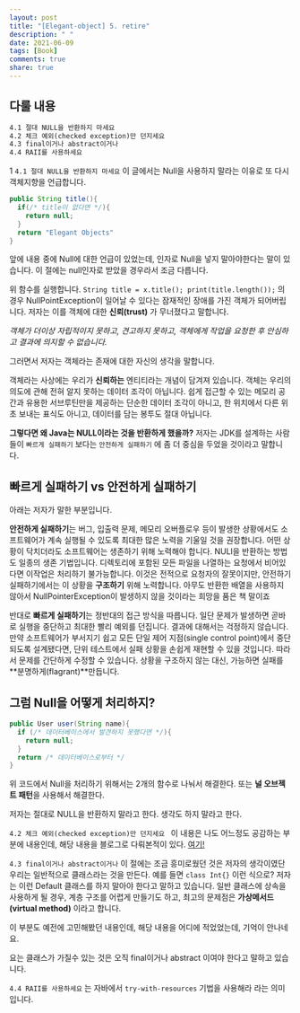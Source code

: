 ```yaml
---
layout: post
title: "[Elegant-object] 5. retire"
description: " "
date: 2021-06-09
tags: [Book]
comments: true
share: true
---
```


## 다룰 내용
```markdown
4.1 절대 NULL을 반환하지 마세요  
4.2 체크 예외(checked exception)만 던지세요   
4.3 final이거나 abstract이거나   
4.4 RAII를 사용하세요
```


1
`4.1 절대 NULL을 반환하지 마세요` 이 글에서는 Null을 사용하지 말라는 이유로 또 다시 객체지향을 언급합니다.

```java
public String title(){
  if(/* title이 없다면 */){
    return null;
  }
  return "Elegant Objects"
}
```



앞에 내용 중에 Null에 대한 언급이 있었는데, 인자로 Null을 넣지 말아야한다는 말이 있습니다. 이 절에는 null인자로 받았을 경우라서 조금 다릅니다. 



위 함수를 실행합니다. `String title = x.title(); print(title.length());` 의 경우 NullPointException이 일어날 수 있다는 잠재적인 장애를 가진 객체가 되어버립니다. 저자는 이를  객체에 대한 **신뢰(trust)** 가 무너졌다고 말합니다. 

 *객체가 더이상 자립적이지 못하고, 견고하지 못하고, 객체에게 작업을 요청한 후 안심하고 결과에 의지할 수 없습니다.*

그러면서 저자는 객체라는 존재에 대한 자신의 생각을 말합니다.



객체라는 사상에는 우리가 **신뢰하는** 엔티티라는 개념이 담겨져 있습니다. 객체는 우리의 의도에 관해 전혀 알지 못하는 데이터 조각이 아닙니다. 쉽게 접근할 수 있는 메모리 공간과 유용한 서브루틴만을 제공하는 단순한 데이터 조각이 아니고, 한 위치에서 다른 위초 보내는 표식도 아니고, 데이터를 담는 봉투도 절대 아닙니다.



**그렇다면 왜 Java는 NULL이라는 것을 반환하게 했을까?** 저자는 JDK를 설계하는 사람들이 `빠르게 실패하기` 보다는 `안전하게 실패하기` 에 좀 더 중심을 두었을 것이라고 말합니다.



## 빠르게 실패하기 vs 안전하게 실패하기

아래는 저자가 말한 부분입니다.

 **안전하게 실패하기**는 버그, 입출력 문제, 메모리 오버플로우 등이 발생한 상황에서도 소프트웨어가 계속 실행될 수 있도록 최대한 많은 노력을 기울일 것을 권장합니다. 어떤 상황이 닥치더라도 소프트웨어는 생존하기 위해 노력해야 합니다. NULl을 반환하는 방법도 일종의 생존 기법입니다. 디렉토리에 포함된 모든 파일을 나열하는 요청에서 비어있다면 이작업은 처리하기 불가능합니다. 이것은 전적으로 요청자의 잘못이지만, 안전하기 실패하기에서는 이 상황을 **구조하기** 위해 노력합니다. 아무도 반환한 배열을 사용하지 않아서 NullPointerException이 발생하지 않을 것이라는 희망을 품은 책 말이죠

반대로 **빠르게 실패하기**는 정반대의 접근 방식을 따릅니다. 일단 문제가 발생하면 곧바로 실행을 중단하고 최대한 빨리 예외를 던집니다. 결과에 대해서는 걱정하지 않습니다. 만약 소프트웨어가 부서지기 쉽고 모든 단일 제어 지점(single control point)에서 중단되도록 설계됐다면, 단위 테스트에서 실패 상황을 손쉽게 재현할 수 있을 것입니다. 따라서 문제를 간단하게 수정할 수 있습니다. 상황을 구조하지 않는 대신, 가능하면 실패를 **분명하게(flagrant)**만듭니다.



## 그럼 Null을 어떻게 처리하지?



```java
public User user(String name){
  if (/* 데이터베이스에서 발견하지 못했다면 */){
    return null;
  }
  return /* 데이터베이스로부터 */
}
```

위 코드에서 Null을 처리하기 위해서는 2개의 함수로 나눠서 해결한다. 또는 **널 오브젝트 패턴**을 사용해서 해결한다.

저자는 절대로 NULL을 반환하지 말라고 한다. 생각도 하지 말라고 한다.



`4.2 체크 예외(checked exception)만 던지세요 `  이 내용은 나도 어느정도 공감하는 부분에 내용인데, 해당 내용을 블로그로 다뤄본적이 있다. [여기!](https://happy-coding-day.tistory.com/139?category=905967)



`4.3 final이거나 abstract이거나` 이 절에는 조금 흥미로웠던 것은 저자의 생각이였단 우리는 일반적으로 클래스라는 것을 만든다. 예를 들면  `class Int{}` 이런 식으로? 저자는 이런 Default 클래스를 하지 말아야 한다고 말하고 있습니다. 일반 클래스에 상속을 사용하게 될 경우, 계층 구조를 어렵게 만들기도 하고, 최고의 문제점은 **가상메서드(virtual method)** 이라고 합니다. 

 이 부분도 예전에 고민해봤던 내용인데, 해당 내용을 어디에 적었었는데, 기억이 안나네요. 

요는 클래스가 가질수 있는 것은 오직 final이거나 abstract 이여야 한다고 말하고 있습니다. 



`4.4 RAII를 사용하세요` 는 자바에서 `try-with-resources` 기법을 사용해라 라는 의미입니다.